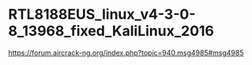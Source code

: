 # RTL8188EUS_linux_v4-3-0-8_13968_fixed_KaliLinux_2016
https://forum.aircrack-ng.org/index.php?topic=940.msg4985#msg4985
